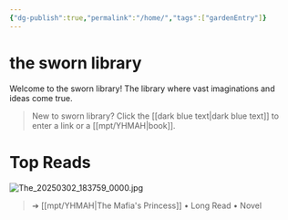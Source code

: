 ```yaml
---
{"dg-publish":true,"permalink":"/home/","tags":["gardenEntry"]}
---
```


# the sworn library
Welcome to the sworn library!
The library where vast imaginations and ideas come true.

> New to sworn library?
Click the [[dark blue text\|dark blue text]] to enter a link or a [[mpt/YHMAH\|book]].

# Top Reads
![The_20250302_183759_0000.jpg](/img/user/a%20storage/The_20250302_183759_0000.jpg)
>  ➔ [[mpt/YHMAH\|The Mafia's Princess]] • Long Read • Novel